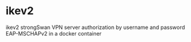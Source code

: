 # ikev2
ikev2 strongSwan VPN server authorization by username and password EAP-MSCHAPv2 in a docker container
